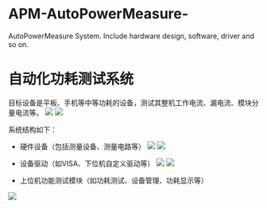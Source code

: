 # APM-AutoPowerMeasure-
AutoPowerMeasure System. Include hardware design, software, driver and so on.

# 自动化功耗测试系统
目标设备是平板、手机等中等功耗的设备，测试其整机工作电流、漏电流、模块分量电流等。
![](https://upload-images.jianshu.io/upload_images/4749583-2e50b616c6e75d5d.png?imageMogr2/auto-orient/strip%7CimageView2/2/w/1240)
![](https://upload-images.jianshu.io/upload_images/4749583-5c186bf8a73fb22b.png?imageMogr2/auto-orient/strip%7CimageView2/2/w/1240)

系统结构如下：
+ 硬件设备（包括测量设备、测量电路等）
![](https://upload-images.jianshu.io/upload_images/4749583-1f4f6c24b45f3a5a.png?imageMogr2/auto-orient/strip%7CimageView2/2/w/1240)
![](https://upload-images.jianshu.io/upload_images/4749583-fbdb7adb9d2b6834.png?imageMogr2/auto-orient/strip%7CimageView2/2/w/1240)
+ 设备驱动（如VISA、下位机自定义驱动等）
![](https://upload-images.jianshu.io/upload_images/4749583-3d0f12c4470c6573.png?imageMogr2/auto-orient/strip%7CimageView2/2/w/1240)
![](https://upload-images.jianshu.io/upload_images/4749583-4797cd64c6286420.png?imageMogr2/auto-orient/strip%7CimageView2/2/w/1240)


+ 上位机功能测试模块（如功耗测试、设备管理、功耗显示等）

![](https://upload-images.jianshu.io/upload_images/4749583-621d3b070ec1c820.png?imageMogr2/auto-orient/strip%7CimageView2/2/w/1240)

